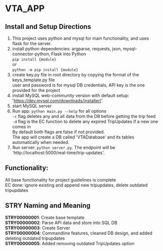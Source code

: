 # VTA_APP
## Install and Setup Directions
1. This project uses python and mysql for main functionality, and uses flask for the server.
2. install python dependencies: argparse, requests, json, mysql-connector-python, Flask into Python\
`pip install {module}`\
or\
`python -m pip install {module}`
3. create key.py file in root directory by copying the format of the keys_template.py file\
user and password is for mysql DB credentials, API key is the one provided for the project
4. install MySQL web-community version with default setup: 'https://dev.mysql.com/downloads/installer/'.
5. start MySQL server
6. Run app: `python main.py --help` for all options\
`-c` flag deletes any and all data from the DB before getting the trip feed\
`-d` flag is the EC function to delete any expired TripUpdates if a new one comes in\
By default both flags are false if not provided.\
The app will create a DB called 'VTADatabase' and its tables automatically when needed.
7. Run server: `python server.py`. The endpoint will be 'http://localhost:5000/real-time/trip-updates'.

## Functionality:
All base functionality for project guidelines is complete\
EC done: ignore existing and append new tripupdates, delete outdated tripupdates

## STRY Naming and Meaning
**STRY00000001**: Create base template\
**STRY00000002**: Parse API data and store into SQL DB\
**STRY00000003**: Create Server\
**STRY00000004**: Commandline features, cleaned DB design, and added deleting outdated tripupdates\
**STRY00000005**: Added removing outdated TripUpdates option

